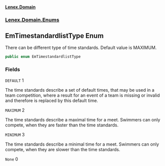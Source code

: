 #### [Lenex.Domain](index.md 'index')
### [Lenex.Domain.Enums](Lenex.Domain.Enums.md 'Lenex.Domain.Enums')

## EmTimestandardlistType Enum

There can be different type of time standards. Default value is MAXIMUM.

```csharp
public enum EmTimestandardlistType
```
### Fields

<a name='Lenex.Domain.Enums.EmTimestandardlistType.DEFAULT'></a>

`DEFAULT` 1

The time standards describe a set of default times, that may be used in a team competition, where a result for an event of a team is missing or invalid and therefore is replaced by this default time.

<a name='Lenex.Domain.Enums.EmTimestandardlistType.MAXIMUM'></a>

`MAXIMUM` 2

The time standards describe a maximal time for a meet. Swimmers can only compete, when they are faster than the time standards.

<a name='Lenex.Domain.Enums.EmTimestandardlistType.MINIMUM'></a>

`MINIMUM` 3

The time standards describe a minimal time for a meet. Swimmers can only compete, when they are slower than the time standards.

<a name='Lenex.Domain.Enums.EmTimestandardlistType.None'></a>

`None` 0